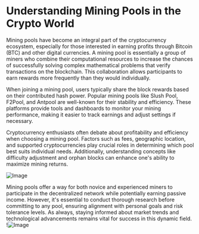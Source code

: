 # Understanding Mining Pools in the Crypto World

Mining pools have become an integral part of the cryptocurrency ecosystem, especially for those interested in earning profits through Bitcoin (BTC) and other digital currencies. A mining pool is essentially a group of miners who combine their computational resources to increase the chances of successfully solving complex mathematical problems that verify transactions on the blockchain. This collaboration allows participants to earn rewards more frequently than they would individually.

When joining a mining pool, users typically share the block rewards based on their contributed hash power. Popular mining pools like Slush Pool, F2Pool, and Antpool are well-known for their stability and efficiency. These platforms provide tools and dashboards to monitor your mining performance, making it easier to track earnings and adjust settings if necessary.

Cryptocurrency enthusiasts often debate about profitability and efficiency when choosing a mining pool. Factors such as fees, geographic location, and supported cryptocurrencies play crucial roles in determining which pool best suits individual needs. Additionally, understanding concepts like difficulty adjustment and orphan blocks can enhance one's ability to maximize mining returns.

![Image](https://github.com/user-attachments/assets/b6e7b7a2-655e-4d44-8baa-20c566a3cb65)

Mining pools offer a way for both novice and experienced miners to participate in the decentralized network while potentially earning passive income. However, it's essential to conduct thorough research before committing to any pool, ensuring alignment with personal goals and risk tolerance levels. As always, staying informed about market trends and technological advancements remains vital for success in this dynamic field. !![Image](https://github.com/user-attachments/assets/b6e7b7a2-655e-4d44-8baa-20c566a3cb65)